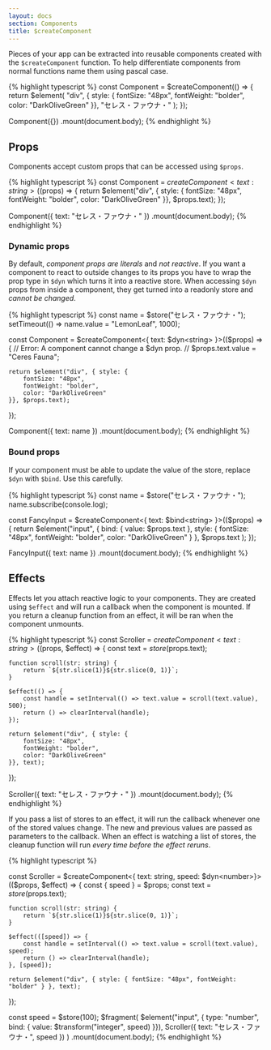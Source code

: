 ```yaml
---
layout: docs
section: Components
title: $createComponent
---
```


Pieces of your app can be extracted into reusable components created with the `$createComponent` function. To help differentiate components from normal functions name them using pascal case.

{% highlight typescript %}
const Component = $createComponent(() => {
    return $element(
        "div", { style: {
            fontSize: "48px",
            fontWeight: "bolder",
            color: "DarkOliveGreen"
        }},
        "セレス・ファウナ・"
    );
});

Component({})
.mount(document.body);
{% endhighlight %}

## Props
Components accept custom props that can be accessed using `$props`.

{% highlight typescript %}
const Component = $createComponent<{ text: string }>(($props) => {
    return $element("div", { style: {
        fontSize: "48px",
        fontWeight: "bolder",
        color: "DarkOliveGreen"
    }}, $props.text);
});

Component({ text: "セレス・ファウナ・" })
.mount(document.body);
{% endhighlight %}

### Dynamic props
By default, *component props are literals* and *not reactive*. If you want a component to react to outside changes to its props you have to wrap the prop type in `$dyn` which turns it into a reactive store. When accessing `$dyn` props from inside a component, they get turned into a readonly store and *cannot be changed*.

{% highlight typescript %}
const name = $store("セレス・ファウナ・");
setTimeout(() => name.value = "LemonLeaf", 1000);

const Component = $createComponent<{ text: $dyn<string> }>(($props) => {
    // Error: A component cannot change a $dyn prop.
    // $props.text.value = "Ceres Fauna";

    return $element("div", { style: {
        fontSize: "48px",
        fontWeight: "bolder",
        color: "DarkOliveGreen"
    }}, $props.text);
});

Component({ text: name })
.mount(document.body);
{% endhighlight %}

### Bound props
If your component must be able to update the value of the store, replace `$dyn` with `$bind`. Use this carefully.

{% highlight typescript %}
const name = $store("セレス・ファウナ・");
name.subscribe(console.log);

const FancyInput = $createComponent<{ text: $bind<string> }>(($props) => {
    return $element("input", {
            bind: { value: $props.text },
            style: {
                fontSize: "48px",
                fontWeight: "bolder",
                color: "DarkOliveGreen"
            }
        }, $props.text
    );
});

FancyInput({ text: name })
.mount(document.body);
{% endhighlight %}

## Effects
Effects let you attach reactive logic to your components. They are created using `$effect` and will run a callback when the component is mounted. If you return a cleanup function from an effect, it will be ran when the component unmounts.

{% highlight typescript %}
const Scroller = $createComponent<{ text: string }>(($props, $effect) => {
    const text = $store($props.text);

    function scroll(str: string) {
        return `${str.slice(1)}${str.slice(0, 1)}`;
    }

    $effect(() => {
        const handle = setInterval(() => text.value = scroll(text.value), 500);
        return () => clearInterval(handle);
    });

    return $element("div", { style: {
        fontSize: "48px",
        fontWeight: "bolder",
        color: "DarkOliveGreen"
    }}, text);
});

Scroller({ text: "セレス・ファウナ・" })
.mount(document.body);
{% endhighlight %}

If you pass a list of stores to an effect, it will run the callback whenever one of the stored values change. The new and previous values are passed as parameters to the callback. When an effect is watching a list of stores, the cleanup function will run *every time before the effect reruns*.

{% highlight typescript %}

const Scroller = $createComponent<{ text: string, speed: $dyn<number>}>(($props, $effect) => {
    const { speed } = $props;
    const text = $store($props.text);

    function scroll(str: string) {
        return `${str.slice(1)}${str.slice(0, 1)}`;
    }

    $effect(([speed]) => {
        const handle = setInterval(() => text.value = scroll(text.value), speed);
        return () => clearInterval(handle);
    }, [speed]);

    return $element("div", { style: { fontSize: "48px", fontWeight: "bolder" } }, text);
});

const speed = $store(100);
$fragment(
    $element("input", { type: "number", bind: { value: $transform("integer", speed) }}),
    Scroller({ text: "セレス・ファウナ・", speed })
)
.mount(document.body);
{% endhighlight %}

